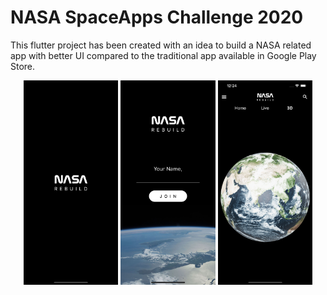 # NASA SpaceApps Challenge 2020

This flutter project has been created with an idea to build a NASA related app with better UI compared to the traditional app available in Google Play Store.

<p float="left" align="center">
  <img src="/image-1.png"  width=30%/>
  <img src="/image-2.png"  width=30%/> 
  <img src="/image-3.png"  width=30%/>
</p>
